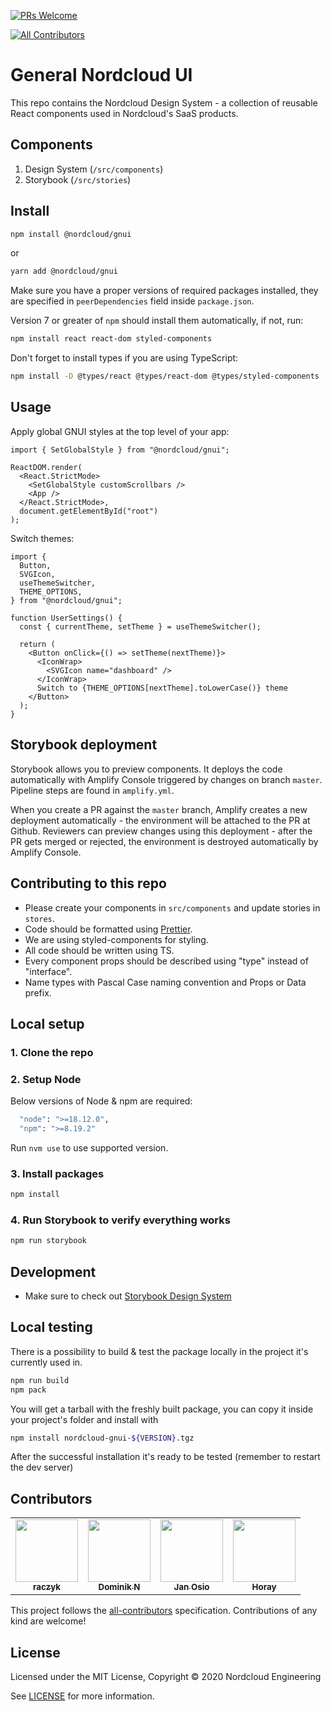 [![PRs Welcome](https://img.shields.io/badge/prs-welcome-brightgreen.svg?style=flat-square)](http://makeapullrequest.com)

<!-- ALL-CONTRIBUTORS-BADGE:START - Do not remove or modify this section -->

[![All Contributors](https://img.shields.io/badge/all_contributors-4-orange.svg?style=flat-square)](#contributors)

<!-- ALL-CONTRIBUTORS-BADGE:END -->

# General Nordcloud UI

This repo contains the Nordcloud Design System - a collection of reusable React components used in Nordcloud's SaaS products.

## Components

1. Design System (`/src/components`)
2. Storybook (`/src/stories`)

## Install

```bash
npm install @nordcloud/gnui
```

or

```bash
yarn add @nordcloud/gnui
```

Make sure you have a proper versions of required packages installed, they are specified in `peerDependencies` field inside `package.json`.

Version 7 or greater of `npm` should install them automatically, if not, run:

```bash
npm install react react-dom styled-components
```

Don't forget to install types if you are using TypeScript:

```bash
npm install -D @types/react @types/react-dom @types/styled-components
```

## Usage

Apply global GNUI styles at the top level of your app:

```tsx
import { SetGlobalStyle } from "@nordcloud/gnui";

ReactDOM.render(
  <React.StrictMode>
    <SetGlobalStyle customScrollbars />
    <App />
  </React.StrictMode>,
  document.getElementById("root")
);
```

Switch themes:

```tsx
import {
  Button,
  SVGIcon,
  useThemeSwitcher,
  THEME_OPTIONS,
} from "@nordcloud/gnui";

function UserSettings() {
  const { currentTheme, setTheme } = useThemeSwitcher();

  return (
    <Button onClick={() => setTheme(nextTheme)}>
      <IconWrap>
        <SVGIcon name="dashboard" />
      </IconWrap>
      Switch to {THEME_OPTIONS[nextTheme].toLowerCase()} theme
    </Button>
  );
}
```

## Storybook deployment

Storybook allows you to preview components. It deploys the code automatically with Amplify Console triggered by changes on branch `master`. Pipeline steps are found in `amplify.yml`.

When you create a PR against the `master` branch, Amplify creates a new deployment automatically - the environment will be attached to the PR at Github. Reviewers can preview changes using this deployment - after the PR gets merged or rejected, the environment is destroyed automatically by Amplify Console.

## Contributing to this repo

- Please create your components in `src/components` and update stories in `stores`.
- Code should be formatted using [Prettier](https://prettier.io/).
- We are using styled-components for styling.
- All code should be written using TS.
- Every component props should be described using "type" instead of "interface".
- Name types with Pascal Case naming convention and Props or Data prefix.

## Local setup

### 1. Clone the repo

### 2. Setup Node

Below versions of Node & npm are required:

```bash
  "node": ">=18.12.0",
  "npm": ">=8.19.2"
```

Run `nvm use` to use supported version.

### 3. Install packages

```bash
npm install
```

### 4. Run Storybook to verify everything works

```bash
npm run storybook
```

## Development

- Make sure to check out [Storybook Design System](https://github.com/storybookjs/design-system)

## Local testing

There is a possibility to build & test the package locally in the project it's currently used in.

```bash
npm run build
npm pack
```

You will get a tarball with the freshly built package, you can copy it inside your project's folder and install with

```bash
npm install nordcloud-gnui-${VERSION}.tgz
```

After the successful installation it's ready to be tested (remember to restart the dev server)

## Contributors

<!-- ALL-CONTRIBUTORS-LIST:START - Do not remove or modify this section -->
<!-- prettier-ignore-start -->
<!-- markdownlint-disable -->
<table>
  <tr>
    <td align="center"><a href="https://github.com/raczyk"><img src="https://avatars0.githubusercontent.com/u/4233480?v=4" width="100px;" alt=""/><br /><sub><b>raczyk</b></sub></a></td>
    <td align="center"><a href="https://github.com/nowyDEV"><img src="https://avatars2.githubusercontent.com/u/12304307?v=4" width="100px;" alt=""/><br /><sub><b>Dominik N</b></sub></a></td>
    <td align="center"><a href="https://github.com/janosio-nordcloud"><img src="https://avatars2.githubusercontent.com/u/58164749?v=4" width="100px;" alt=""/><br /><sub><b>Jan Osio</b></sub></a></td>
    <td align="center"><a href="https://github.com/Horay"><img src="https://avatars3.githubusercontent.com/u/8356411?v=4" width="100px;" alt=""/><br /><sub><b>Horay</b></sub></a></td>
  </tr>
</table>

<!-- markdownlint-enable -->
<!-- prettier-ignore-end -->

<!-- ALL-CONTRIBUTORS-LIST:END -->

This project follows the [all-contributors](https://allcontributors.org) specification.
Contributions of any kind are welcome!

## License

Licensed under the MIT License, Copyright © 2020 Nordcloud Engineering

See [LICENSE](./LICENSE) for more information.
